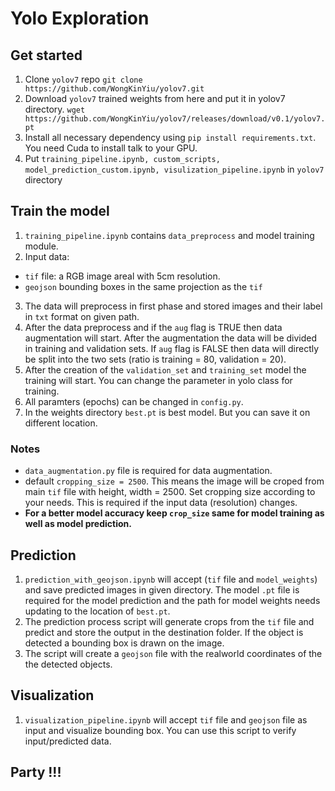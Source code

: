 # Yolo Exploration
## Get started
1. Clone `yolov7` repo
`git clone https://github.com/WongKinYiu/yolov7.git`
2. Download `yolov7` trained weights from here and put it in yolov7 directory. 
`wget https://github.com/WongKinYiu/yolov7/releases/download/v0.1/yolov7.pt`
2. Install all necessary dependency using `pip install requirements.txt`. You need Cuda to install talk to your GPU. 
3. Put `training_pipeline.ipynb, custom_scripts, model_prediction_custom.ipynb, visulization_pipeline.ipynb` in `yolov7` directory

## Train the model
1. `training_pipeline.ipynb` contains `data_preprocess` and model training module.
2. Input data:
- `tif` file: a RGB image areal with 5cm resolution. 
- `geojson` bounding boxes in the same projection as the `tif` 
3. The data will preprocess in first phase and stored images and their label in `txt` format on given path.
4. After the data preprocess and if the `aug` flag is TRUE then data augmentation will start. After the augmentation the data will be divided in training and validation sets. If `aug` flag is FALSE then data will directly be split into the two sets (ratio is training = 80, validation = 20).
5. After the creation of the `validation_set` and `training_set` model the training will start. You can change the parameter in yolo class for training.
6. All paramters (epochs) can be changed in `config.py`.
7. In the weights directory `best.pt` is best model. But you can save it on different location.

### Notes 
- `data_augmentation.py` file is required for data augmentation. 
- default `cropping_size = 2500`. This means the image will be croped from main `tif` file with height, width = 2500. Set cropping size according to your needs. This is required if the input data (resolution) changes. 
- **For a better model accuracy keep `crop_size` same for model training as well as model prediction.**

## Prediction
1. `prediction_with_geojson.ipynb` will accept (`tif` file and `model_weights`) and save predicted images in given directory. The model `.pt` file is required for the model prediction and the path for model weights needs updating to the location of `best.pt`.
2. The prediction process script will generate crops from the `tif` file and predict and store the output in the destination folder. If the object is detected a bounding box is drawn on the image. 
3. The script will create a `geojson` file with the realworld coordinates of the the detected objects. 

## Visualization
1. `visualization_pipeline.ipynb` will accept `tif` file and `geojson` file as input and visualize bounding box. You can use this script to verify input/predicted data.


## Party !!!





